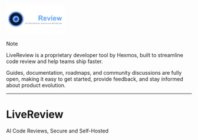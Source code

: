 <img src="./assets/gfx/png/logo-with-text.png" height=80>

> [!NOTE]
> LiveReview is a proprietary developer tool by Hexmos, built to streamline code review and help teams ship faster.
>
> Guides, documentation, roadmaps, and community discussions are fully open, making it easy to get started, provide feedback, and stay informed about product evolution.

---

# LiveReview
AI Code Reviews, Secure and Self-Hosted